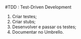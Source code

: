 #TDD : Test-Driven Development

1. Criar testes;
2. Criar stubs;
3. Desenvolver e passar os testes;
4. Documentar no Umbrello.
